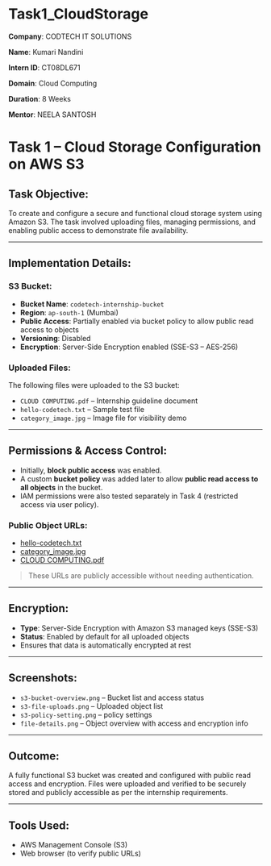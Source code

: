 # Task1_CloudStorage

**Company**: CODTECH IT SOLUTIONS

**Name**: Kumari Nandini

**Intern ID**: CT08DL671

**Domain**: Cloud Computing

**Duration**: 8 Weeks

**Mentor**: NEELA SANTOSH 



# Task 1 – Cloud Storage Configuration on AWS S3

##  Task Objective:
To create and configure a secure and functional cloud storage system using Amazon S3. The task involved uploading files, managing permissions, and enabling public access to demonstrate file availability.

---

##  Implementation Details:

###  S3 Bucket:
- **Bucket Name**: `codetech-internship-bucket`
- **Region**: `ap-south-1` (Mumbai)
- **Public Access**: Partially enabled via bucket policy to allow public read access to objects
- **Versioning**: Disabled
- **Encryption**: Server-Side Encryption enabled (SSE-S3 – AES-256)

###  Uploaded Files:
The following files were uploaded to the S3 bucket:
- `CLOUD COMPUTING.pdf` – Internship guideline document
- `hello-codetech.txt` – Sample test file
- `category_image.jpg` – Image file for visibility demo

---

##  Permissions & Access Control:

- Initially, **block public access** was enabled.
- A custom **bucket policy** was added later to allow **public read access to all objects** in the bucket.
- IAM permissions were also tested separately in Task 4 (restricted access via user policy).

###  Public Object URLs:

- [hello-codetech.txt](https://codetech-internship-bucket.s3.ap-south-1.amazonaws.com/hello-codetech.txt)
- [category_image.jpg](https://codetech-internship-bucket.s3.ap-south-1.amazonaws.com/category_image.jpg)
- [CLOUD COMPUTING.pdf](https://codetech-internship-bucket.s3.ap-south-1.amazonaws.com/CLOUD+COMPUTING.pdf)

> These URLs are publicly accessible without needing authentication.

---

##  Encryption:
- **Type**: Server-Side Encryption with Amazon S3 managed keys (SSE-S3)
- **Status**: Enabled by default for all uploaded objects
- Ensures that data is automatically encrypted at rest

---

##  Screenshots:
- `s3-bucket-overview.png` – Bucket list and access status
- `s3-file-uploads.png` – Uploaded object list
- `s3-policy-setting.png` – policy settings
- `file-details.png` – Object overview with access and encryption info

---

##  Outcome:
A fully functional S3 bucket was created and configured with public read access and encryption. Files were uploaded and verified to be securely stored and publicly accessible as per the internship requirements.

---

##  Tools Used:
- AWS Management Console (S3)
- Web browser (to verify public URLs)
